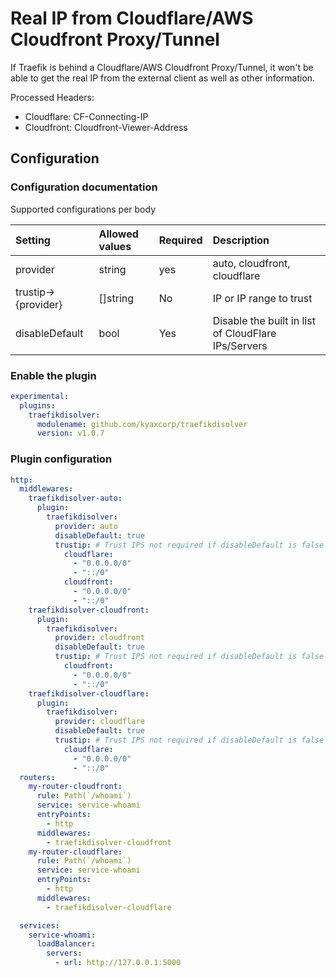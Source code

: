 # Real IP from Cloudflare/AWS Cloudfront Proxy/Tunnel

If Traefik is behind a Cloudflare/AWS Cloudfront Proxy/Tunnel, it won't be able to get the real IP from the external client as well as other information.

Processed Headers:
- Cloudflare: CF-Connecting-IP
- Cloudfront: Cloudfront-Viewer-Address

## Configuration

### Configuration documentation

Supported configurations per body

| Setting             | Allowed values | Required | Description                                         |
| :------------------ | :------------- | :------- | :-------------------------------------------------- |
| provider            | string         | yes      | auto, cloudfront, cloudflare                        |
| trustip->{provider} | []string       | No       | IP or IP range to trust                             |
| disableDefault      | bool           | Yes      | Disable the built in list of CloudFlare IPs/Servers |


### Enable the plugin

```yaml
experimental:
  plugins:
    traefikdisolver:
      modulename: github.com/kyaxcorp/traefikdisolver
      version: v1.0.7
```

### Plugin configuration

```yaml
http:
  middlewares:
    traefikdisolver-auto:
      plugin:
        traefikdisolver:
          provider: auto
          disableDefault: true
          trustip: # Trust IPS not required if disableDefault is false - we will allocate Cloud Flare IPs automatically
            cloudflare:
              - "0.0.0.0/0"
              - "::/0"
            cloudfront:
              - "0.0.0.0/0"
              - "::/0"
    traefikdisolver-cloudfront:
      plugin:
        traefikdisolver:
          provider: cloudfront
          disableDefault: true
          trustip: # Trust IPS not required if disableDefault is false - we will allocate Cloud Flare IPs automatically
            cloudfront:
              - "0.0.0.0/0"
              - "::/0"
    traefikdisolver-cloudflare:
      plugin:
        traefikdisolver:
          provider: cloudflare
          disableDefault: true
          trustip: # Trust IPS not required if disableDefault is false - we will allocate Cloud Flare IPs automatically
            cloudflare:
              - "0.0.0.0/0"
              - "::/0"
  routers:
    my-router-cloudfront:
      rule: Path(`/whoami`)
      service: service-whoami
      entryPoints:
        - http
      middlewares:
        - traefikdisolver-cloudfront
    my-router-cloudflare:
      rule: Path(`/whoami`)
      service: service-whoami
      entryPoints:
        - http
      middlewares:
        - traefikdisolver-cloudflare

  services:
    service-whoami:
      loadBalancer:
        servers:
          - url: http://127.0.0.1:5000
```